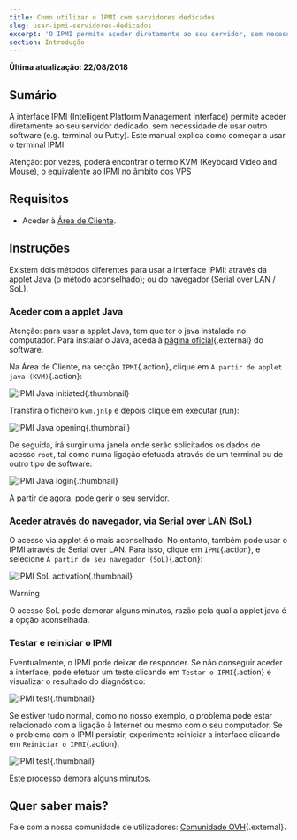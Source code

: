 ```yaml
---
title: Como utilizar o IPMI com servidores dedicados
slug: usar-ipmi-servidores-dedicados
excerpt: 'O IPMI permite aceder diretamente ao seu servidor, sem necessidade de usar outro software'
section: Introdução
---
```


**Última atualização: 22/08/2018**

## Sumário

A interface IPMI (Intelligent Platform Management Interface) permite aceder diretamente ao seu servidor dedicado, sem necessidade de usar outro software (e.g. terminal ou Putty). Este manual explica como começar a usar o terminal IPMI.

Atenção: por vezes, poderá encontrar o termo KVM (Keyboard Video and Mouse), o equivalente ao IPMI no âmbito dos VPS 

## Requisitos

- Aceder à [Área de Cliente](https://www.ovh.com/auth/?action=gotomanager).


## Instruções

Existem dois métodos diferentes para usar a interface IPMI: através da applet Java (o método aconselhado); ou do navegador (Serial over LAN / SoL).

### Aceder com a applet Java

Atenção: para usar a applet Java, tem que ter o java instalado no computador. Para instalar o Java, aceda à [página oficial](https://www.java.com/pt_BR/download/){.external} do software.

Na Área de Cliente, na secção `IPMI`{.action}, clique em `A partir de applet java (KVM)`{.action}:

![IPMI Java initiated](images/java_ipmi_initiate.png){.thumbnail}

Transfira o ficheiro `kvm.jnlp` e depois clique em executar (run):

![IPMI Java opening](images/java_ipmi_activation.png){.thumbnail}

De seguida, irá surgir uma janela onde serão solicitados os dados de acesso `root`, tal como numa ligação efetuada através de um terminal ou de outro tipo de software:

![IPMI Java login](images/java_ipmi_login.png){.thumbnail}

A partir de agora, pode gerir o seu servidor.

### Aceder através do navegador, via Serial over LAN (SoL)

O acesso via applet é o mais aconselhado. No entanto, também pode usar o IPMI através de Serial over LAN. Para isso, clique em `IPMI`{.action}, e selecione `A partir do seu navegador (SoL)`{.action}:

![IPMI SoL activation](images/sol_ipmi_activation.png){.thumbnail}

> [!warning]
>
> O acesso SoL pode demorar alguns minutos, razão pela qual a applet java é a opção aconselhada.
>

### Testar e reiniciar o IPMI

Eventualmente, o IPMI pode deixar de responder. Se não conseguir aceder à interface, pode efetuar um teste clicando em `Testar o IPMI`{.action} e visualizar o resultado do diagnóstico:

![IPMI test](images/ipmi_test.png){.thumbnail}

Se estiver tudo normal, como no nosso exemplo, o problema pode estar relacionado com a ligação à Internet ou mesmo com o seu computador. Se o problema com o IPMI persistir, experimente reiniciar a interface clicando em `Reiniciar o IPMI`{.action}.

![IPMI test](images/ipmi_reboot.png){.thumbnail}

Este processo demora alguns minutos.

## Quer saber mais?

Fale com a nossa comunidade de utilizadores: [Comunidade OVH](https://community.ovh.com/en/){.external}.